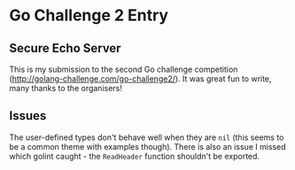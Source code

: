 # Go Challenge 2 Entry
## Secure Echo Server
This is my submission to the second Go challenge competition (http://golang-challenge.com/go-challenge2/). It was great fun to write, many thanks to the organisers!

## Issues
The user-defined types don't behave well when they are `nil` (this seems to be a common theme with examples though). There is also an issue I missed which golint caught - the `ReadHeader` function shouldn't be exported.
